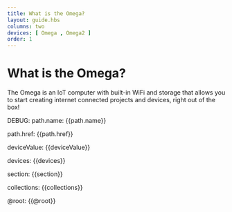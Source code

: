 ```yaml
---
title: What is the Omega?
layout: guide.hbs
columns: two
devices: [ Omega , Omega2 ]
order: 1
---
```


# What is the Omega?

The Omega is an IoT computer with built-in WiFi and storage that allows you to start creating internet connected projects and devices, right out of the box!


DEBUG:
path.name: {{path.name}}

path.href: {{path.href}}

deviceValue: {{deviceValue}}

devices: {{devices}}

section: {{section}}

collections: {{collections}}

@root: {{@root}} 

